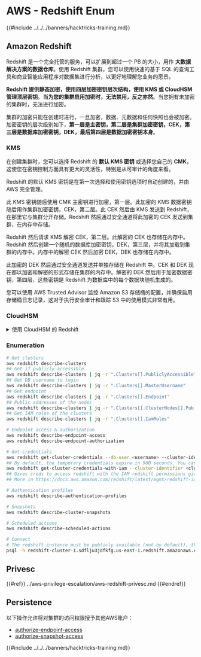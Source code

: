 # AWS - Redshift Enum

{{#include ../../../banners/hacktricks-training.md}}

## Amazon Redshift

Redshift 是一个完全托管的服务，可以扩展到超过一个 PB 的大小，用作 **大数据解决方案的数据仓库**。使用 Redshift 集群，您可以使用快速的基于 SQL 的查询工具和商业智能应用程序对数据集进行分析，以更好地理解您业务的愿景。

**Redshift 提供静态加密，使用四层加密密钥层次结构，使用 KMS 或 CloudHSM 管理顶层密钥**。**当为您的集群启用加密时，无法禁用，反之亦然**。当您拥有未加密的集群时，无法进行加密。

集群的加密只能在创建时进行，一旦加密，数据、元数据和任何快照也会被加密。加密密钥的层次级别如下，**第一层是主密钥，第二层是集群加密密钥，CEK，第三层是数据库加密密钥，DEK，最后第四层是数据加密密钥本身**。

### KMS

在创建集群时，您可以选择 Redshift 的 **默认 KMS 密钥** 或选择您自己的 **CMK**，这使您在密钥控制方面具有更大的灵活性，特别是从可审计的角度来看。

Redshift 的默认 KMS 密钥是在第一次选择和使用密钥选项时自动创建的，并由 AWS 完全管理。

此 KMS 密钥随后使用 CMK 主密钥进行加密，第一层。此加密的 KMS 数据密钥随后用作集群加密密钥，CEK，第二层。此 CEK 然后由 KMS 发送到 Redshift，在那里它与集群分开存储。Redshift 然后通过安全通道将此加密的 CEK 发送到集群，在内存中存储。

Redshift 然后请求 KMS 解密 CEK，第二层。此解密的 CEK 也存储在内存中。Redshift 然后创建一个随机的数据库加密密钥，DEK，第三层，并将其加载到集群的内存中。内存中的解密 CEK 然后加密 DEK，DEK 也存储在内存中。

此加密的 DEK 然后通过安全通道发送并单独存储在 Redshift 中。CEK 和 DEK 现在都以加密和解密的形式存储在集群的内存中。解密的 DEK 然后用于加密数据密钥，第四层，这些密钥是 Redshift 为数据库中的每个数据块随机生成的。

您可以使用 AWS Trusted Advisor 监控 Amazon S3 存储桶的配置，并确保启用存储桶日志记录，这对于执行安全审计和跟踪 S3 中的使用模式非常有用。

### CloudHSM

<details>

<summary>使用 CloudHSM 的 Redshift</summary>

在使用 CloudHSM 进行加密时，首先必须在 HSM 客户端和 Redshift 之间建立受信任的连接，同时使用客户端和服务器证书。

此连接是提供安全通信所必需的，允许在 HSM 客户端和 Redshift 集群之间发送加密密钥。使用随机生成的私钥和公钥对，Redshift 创建一个公共客户端证书，该证书由 Redshift 加密并存储。必须下载并注册到您的 HSM 客户端，并分配给正确的 HSM 分区。

然后，您必须使用以下 HSM 客户端的详细信息配置 Redshift：HSM IP 地址、HSM 分区名称、HSM 分区密码和公共 HSM 服务器证书，该证书由 CloudHSM 使用内部主密钥加密。一旦提供了这些信息，Redshift 将确认并验证它可以连接并访问开发分区。

如果您的内部安全政策或治理控制规定您必须应用密钥轮换，那么这在 Redshift 中是可能的，允许您为加密集群轮换加密密钥，但您需要注意，在密钥轮换过程中，它会使集群在非常短的时间内不可用，因此最好仅在需要时或如果您觉得密钥可能已被泄露时进行轮换。

在轮换期间，Redshift 将为您的集群及其任何备份轮换 CEK。它将为集群轮换 DEK，但无法为使用 DEK 加密的存储在 S3 中的快照轮换 DEK。它将使集群处于“轮换密钥”的状态，直到过程完成，状态将返回为“可用”。

</details>

### Enumeration
```bash
# Get clusters
aws redshift describe-clusters
## Get if publicly accessible
aws redshift describe-clusters | jq -r ".Clusters[].PubliclyAccessible"
## Get DB username to login
aws redshift describe-clusters | jq -r ".Clusters[].MasterUsername"
## Get endpoint
aws redshift describe-clusters | jq -r ".Clusters[].Endpoint"
## Public addresses of the nodes
aws redshift describe-clusters | jq -r ".Clusters[].ClusterNodes[].PublicIPAddress"
## Get IAM roles of the clusters
aws redshift describe-clusters | jq -r ".Clusters[].IamRoles"

# Endpoint access & authorization
aws redshift describe-endpoint-access
aws redshift describe-endpoint-authorization

# Get credentials
aws redshift get-cluster-credentials --db-user <username> --cluster-identifier <cluster-id>
## By default, the temporary credentials expire in 900 seconds. You can optionally specify a duration between 900 seconds (15 minutes) and 3600 seconds (60 minutes).
aws redshift get-cluster-credentials-with-iam --cluster-identifier <cluster-id>
## Gives creds to access redshift with the IAM redshift permissions given to the current AWS account
## More in https://docs.aws.amazon.com/redshift/latest/mgmt/redshift-iam-access-control-identity-based.html

# Authentication profiles
aws redshift describe-authentication-profiles

# Snapshots
aws redshift describe-cluster-snapshots

# Scheduled actions
aws redshift describe-scheduled-actions

# Connect
# The redshift instance must be publicly available (not by default), the sg need to allow inbounds connections to the port and you need creds
psql -h redshift-cluster-1.sdflju3jdfkfg.us-east-1.redshift.amazonaws.com -U admin -d dev -p 5439
```
## Privesc

{{#ref}}
../aws-privilege-escalation/aws-redshift-privesc.md
{{#endref}}

## Persistence

以下操作允许将对集群的访问权限授予其他AWS账户：

- [authorize-endpoint-access](https://docs.aws.amazon.com/cli/latest/reference/redshift/authorize-endpoint-access.html)
- [authorize-snapshot-access](https://docs.aws.amazon.com/cli/latest/reference/redshift/authorize-snapshot-access.html)

{{#include ../../../banners/hacktricks-training.md}}
